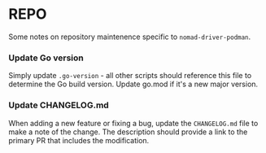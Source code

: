 # REPO

Some notes on repository maintenence specific to `nomad-driver-podman`.

### Update Go version

Simply update `.go-version` - all other scripts should reference this file to
determine the Go build version. Update go.mod if it's a new major version.

### Update CHANGELOG.md

When adding a new feature or fixing a bug, update the `CHANGELOG.md` file to
make a note of the change. The description should provide a link to the primary
PR that includes the modification.
